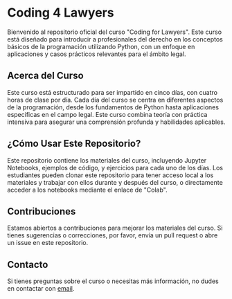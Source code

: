 # Coding 4 Lawyers
Bienvenido al repositorio oficial del curso "Coding for Lawyers". Este curso está diseñado para introducir a profesionales del derecho en los conceptos básicos de la programación utilizando Python, con un enfoque en aplicaciones y casos prácticos relevantes para el ámbito legal.

## Acerca del Curso
Este curso está estructurado para ser impartido en cinco días, con cuatro horas de clase por día. Cada día del curso se centra en diferentes aspectos de la programación, desde los fundamentos de Python hasta aplicaciones específicas en el campo legal. Este curso combina teoría con práctica intensiva para asegurar una comprensión profunda y habilidades aplicables.

## ¿Cómo Usar Este Repositorio?
Este repositorio contiene los materiales del curso, incluyendo Jupyter Notebooks, ejemplos de código, y ejercicios para cada uno de los días. Los estudiantes pueden clonar este repositorio para tener acceso local a los materiales y trabajar con ellos durante y después del curso, o directamente acceder a los notebooks mediante el enlace de "Colab".

## Contribuciones
Estamos abiertos a contribuciones para mejorar los materiales del curso. Si tienes sugerencias o correcciones, por favor, envía un pull request o abre un issue en este repositorio.

## Contacto
Si tienes preguntas sobre el curso o necesitas más información, no dudes en contactar con [email](mailto:marcossanzlatorre@gmail.com).
